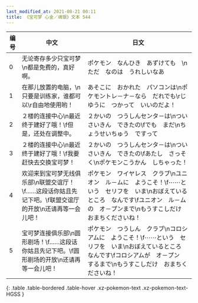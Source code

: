 ```yaml
---
last_modified_at: 2021-08-21 00:11
title: 《宝可梦 心金／魂银》文本 544
---
```

| 编号 | 中文 | 日文 |
| ---- | ---- | ---- |
| 0 | 无论寄存多少只宝可梦\n都是免费的，真好啊。 | ポケモン　なんひき　あずけても　\nただ　なのは　うれしいなあ |
| 1 | 在那儿放置的电脑，\n只要是训练家，谁都可以\r自由地使用哟！ | あそこに　おかれた　パソコンは\nポケモントレ－ナ－なら　だれでも\rじゆうに　つかって　いいのだよ！ |
| 2 | ２楼的连接中心\n最近终于建好了哦！\f但是，还处在调整中。 | ２かいの　つうしんセンタ－は\nつい　さいきん　できたの\fでも　まだ\nちょうせいちゅう　ですって |
| 3 | ２楼的连接中心\n最近终于建好了哦！\f我要赶快去交换宝可梦！ | ２かいの　つうしんセンタ－は\nつい　さいきん　できたの\fあたし　さっそく\nポケモンこうかん　しちゃった！ |
| 4 | 欢迎来到宝可梦无线俱乐部\n联盟交谊厅！\f……这段话你姑且先记下吧。\f联盟交谊厅的开放\n还请再等一会儿吧！ | ポケモン　ワイヤレス　クラブ\nユニオン　ル－ムに　ようこそ！\f⋯⋯という　セリフを　いま\nおぼえているところ　なんです\fユニオン　ル－ムの　オ－プンまで\nもうすこしだけ　おまちくださいね！ |
| 5 | 宝可梦连接俱乐部\n圆形剧场！\f……这段话你姑且先记下吧。\f圆形剧场的开放\n还请再等一会儿吧！ | ポケモン　つうしん　クラブ\nコロシアムに　ようこそ！\f⋯⋯という　セリフを　いま\nおぼえているところ　なんです\fコロシアムが　オ－プン　するまで\nもうすこしだけ　おまちくださいね！ |
{: .table .table-bordered .table-hover .xz-pokemon-text .xz-pokemon-text-HGSS }
